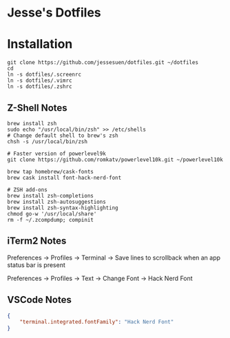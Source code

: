 # Jesse's Dotfiles

# Installation

```shell
git clone https://github.com/jessesuen/dotfiles.git ~/dotfiles
cd
ln -s dotfiles/.screenrc
ln -s dotfiles/.vimrc
ln -s dotfiles/.zshrc
```

## Z-Shell Notes

```shell
brew install zsh
sudo echo "/usr/local/bin/zsh" >> /etc/shells
# Change default shell to brew's zsh
chsh -s /usr/local/bin/zsh

# Faster version of powerlevel9k
git clone https://github.com/romkatv/powerlevel10k.git ~/powerlevel10k

brew tap homebrew/cask-fonts
brew cask install font-hack-nerd-font

# ZSH add-ons
brew install zsh-completions
brew install zsh-autosuggestions
brew install zsh-syntax-highlighting
chmod go-w '/usr/local/share'
rm -f ~/.zcompdump; compinit
```

## iTerm2 Notes

Preferences -> Profiles -> Terminal -> Save lines to scrollback when an app status bar is present

Preferences -> Profiles -> Text -> Change Font -> Hack Nerd Font

## VSCode Notes
```json
{
    "terminal.integrated.fontFamily": "Hack Nerd Font"
}
```
